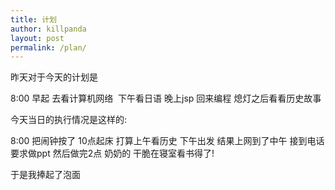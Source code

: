 ```yaml
---
title: 计划
author: killpanda
layout: post
permalink: /plan/
---
```

昨天对于今天的计划是

8:00 早起 去看计算机网络  下午看日语 晚上jsp 回来编程 熄灯之后看看历史故事

今天当日的执行情况是这样的:

8:00 把闹钟按了 10点起床 打算上午看历史 下午出发 结果上网到了中午 接到电话要求做ppt 然后做完2点 奶奶的 干脆在寝室看书得了!

于是我捧起了泡面